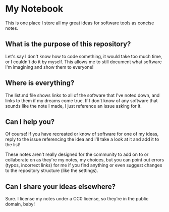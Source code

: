 # My Notebook
This is one place I store all my great ideas for software tools as concise notes.

## What is the purpose of this repository?
Let's say I don't know how to code something, it would take too much time, or I couldn't do it by myself. This allows me to still document what software I'm imagining and show them to everyone!

## Where is everything?
The list.md file shows links to all of the software that I've noted down, and links to them if my dreams come true. If I don't know of any software that sounds like the note I made, I just reference an issue asking for it.

## Can I help you?
Of course! If you have recreated or know of software for one of my ideas, reply to the issue referencing the idea and I'll take a look at it and add it to the list!

These notes aren't really designed for the community to add on to or collaborate on as they're my notes, my choices, but you can point out errors (typos, incorrect links) for me if you find anything or even suggest changes to the repository structure (like the settings).

## Can I share your ideas elsewhere?
Sure. I license my notes under a CC0 license, so they're in the public domain, baby!
